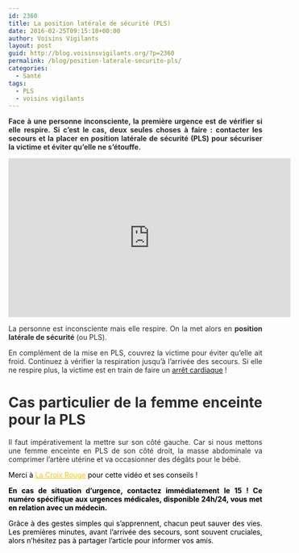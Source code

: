 ```yaml
---
id: 2360
title: La position latérale de sécurité (PLS)
date: 2016-02-25T09:15:18+00:00
author: Voisins Vigilants
layout: post
guid: http://blog.voisinsvigilants.org/?p=2360
permalink: /blog/position-laterale-securite-pls/
categories:
  - Santé
tags:
  - PLS
  - voisins vigilants
---
```

<p style="text-align: justify;">
  <strong><span style="color: #2c2c2c;">Face à une personne inconsciente, la première urgence est de vérifier si elle respire. Si c&rsquo;est le cas, deux seules choses à faire : contacter les secours et la placer en position latérale de sécurité (PLS) pour sécuriser la victime et éviter qu&rsquo;elle ne s&rsquo;étouffe.</span></strong>
</p>

<iframe width="560" height="315" src="https://www.youtube.com/embed/4i4pej8G5t8" frameborder="0" allow="accelerometer; autoplay; encrypted-media; gyroscope; picture-in-picture" allowfullscreen></iframe>

<p style="color: #2c2c2c; text-align: justify;">
  La personne est inconsciente mais elle respire. On la met alors en <strong>position latérale de sécurité</strong> (ou PLS).
</p>

<p style="color: #2c2c2c; text-align: justify;">
  En complément de la mise en PLS, couvrez la victime pour éviter qu&rsquo;elle ait froid. Continuez à vérifier la respiration jusqu&rsquo;à l&rsquo;arrivée des secours. Si elle ne respire plus, la victime est en train de faire un <a href="http://blog.voisinsvigilants.org/blog/arret-cardiaque-3-gestes-peuvent-sauver-vie/">arrêt cardiaque</a> !
</p>

<h1 style="color: #2c2c2c; text-align: justify;">
  <strong>Cas particulier de la femme enceinte pour la PLS</strong>
</h1>

<p style="color: #2c2c2c; text-align: justify;">
  Il faut impérativement la mettre sur son côté gauche. Car si nous mettons une femme enceinte en PLS de son côté droit, la masse abdominale va comprimer l&rsquo;artère utérine et va occasionner des dégâts pour le bébé.
</p>

<p style="color: #000000; text-align: justify;">
  <span style="font-weight: inherit; font-style: inherit;">Merci à <a style="font-weight: inherit; font-style: inherit; color: #fbc400;" href="http://www.croix-rouge.fr/Je-me-forme/Particuliers/Les-6-gestes-de-base/L-arret-cardiaque-les-gestes-de-secours">La Croix Rouge</a> pour cette vidéo et ses conseils ! </span>
</p>

<p style="color: #000000; text-align: justify;">
  <span style="font-weight: inherit; font-style: inherit;"><strong style="font-style: inherit;">En cas de situation d’urgence, contactez immédiatement le 15 ! Ce numéro spécifique aux urgences médicales, disponible 24h/24, vous met en relation avec un médecin.</strong></span>
</p>

<p style="color: #000000; text-align: justify;">
  Grâce à des gestes simples qui s&rsquo;apprennent, chacun peut sauver des vies. Les premières minutes, avant l&rsquo;arrivée des secours, sont souvent cruciales, alors n&rsquo;hésitez pas à partager l&rsquo;article pour informer vos amis.
</p>
